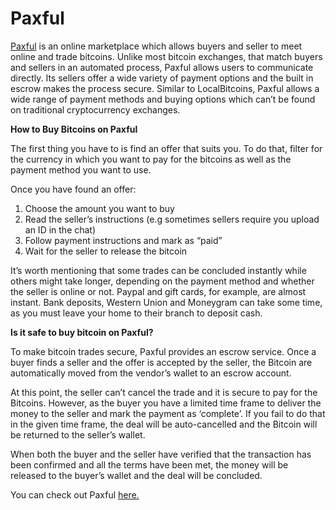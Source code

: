 # Paxful

<a href="https://paxful.com/?r=ZxQ7Rbqm4kp">Paxful</a> is an online marketplace which allows buyers and seller to meet online and trade bitcoins. Unlike most bitcoin exchanges, that match buyers and sellers in an automated process, Paxful allows users to communicate directly. Its sellers offer a wide variety of payment options and the built in escrow makes the process secure. Similar to LocalBitcoins, Paxful allows a wide range of payment methods and buying options which can’t be found on traditional cryptocurrency exchanges.

<b>How to Buy Bitcoins on Paxful</b>

The first thing you have to is find an offer that suits you. To do that, filter for the currency in which you want to pay for the bitcoins as well as the payment method you want to use.

Once you have found an offer:

1. Choose the amount you want to buy
2. Read the seller’s instructions (e.g sometimes sellers require you upload an ID in the chat)
3. Follow payment instructions and mark as “paid”
4. Wait for the seller to release the bitcoin

It’s worth mentioning that some trades can be concluded instantly while others might take longer, depending on the payment method and whether the seller is online or not. Paypal and gift cards, for example, are almost instant. Bank deposits, Western Union and Moneygram can take some time, as you must leave your home to their branch to deposit cash.

<b> Is it safe to buy bitcoin on Paxful? </b>

To make bitcoin trades secure, Paxful provides an escrow service. Once a buyer finds a seller and the offer is accepted by the seller, the Bitcoin are automatically moved from the vendor’s wallet to an escrow account.

At this point, the seller can’t cancel the trade and it is secure to pay for the Bitcoins. However, as the buyer you have a limited time frame to deliver the money to the seller and mark the payment as ‘complete’. If you fail to do that in the given time frame, the deal will be auto-cancelled and the Bitcoin will be returned to the seller’s wallet.

When both the buyer and the seller have verified that the transaction has been confirmed and all the terms have been met, the money will be released to the buyer’s wallet and the deal will be concluded.

You can check out Paxful <a href="https://paxful.com/?r=ZxQ7Rbqm4kp">here.</a>
